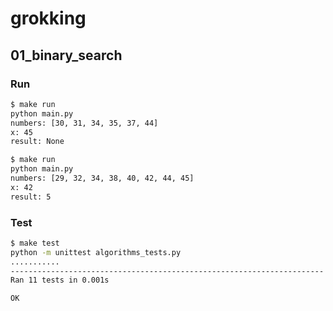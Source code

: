 # grokking
## 01_binary_search

### Run

```sh
$ make run
python main.py
numbers: [30, 31, 34, 35, 37, 44]
x: 45
result: None

$ make run
python main.py
numbers: [29, 32, 34, 38, 40, 42, 44, 45]
x: 42
result: 5
```

### Test

```sh
$ make test
python -m unittest algorithms_tests.py
...........
----------------------------------------------------------------------
Ran 11 tests in 0.001s

OK
```